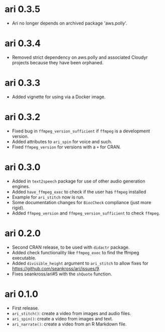 # ari 0.3.5

- Ari no longer depends on archived package 'aws.polly'.

# ari 0.3.4

- Removed strict dependency on aws.polly and associated Cloudyr projects because
they have been orphaned.

# ari 0.3.3

- Added vignette for using via a Docker image.

# ari 0.3.2

- Fixed bug in `ffmpeg_version_sufficient` if `ffmpeg` is a development version.
- Added attributes to `ari_spin` for voice and such.
- Fixed `ffmpeg_version` for versions with a `+` for CRAN.

# ari 0.3.0

- Added in `text2speech` package for use of other audio generation engines.
- Added `have_ffmpeg_exec` to check if the user has `ffmpeg` installed
- Example for `ari_stitch` now is run.
- Some documentation changes for `BiocCheck` compliance (just more rigid).
- Added `ffmpeg_version` and `ffmpeg_version_sufficient` to check `ffmpeg`.

# ari 0.2.0

- Second CRAN release, to be used with `didactr` package.
- Added check functionality like `ffmpeg_exec` to find the ffmpeg executable.
- Added `divisible_height` argument to `ari_stitch` to allow fixes for https://github.com/seankross/ari/issues/9.
- Fixes seankross/ari#5 with the `shQuote` function.


# ari 0.1.0

- First release.
- `ari_stitch()`: create a video from images and audio files.
- `ari_spin()`: create a video from images and text.
- `ari_narrate()`: create a video from an R Markdown file.